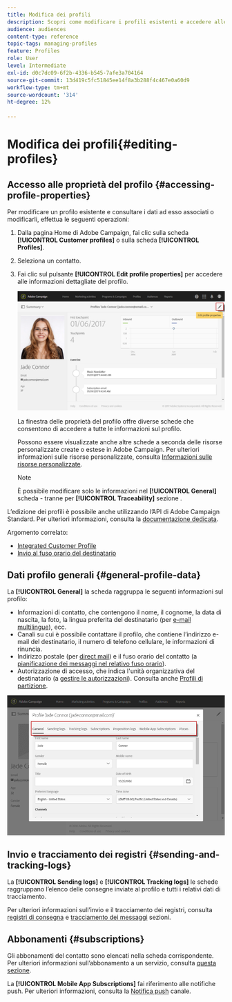 ```yaml
---
title: Modifica dei profili
description: Scopri come modificare i profili esistenti e accedere alle informazioni di contatto, ai canali preferiti, ai registri di tracciamento, agli abbonamenti, ecc.
audience: audiences
content-type: reference
topic-tags: managing-profiles
feature: Profiles
role: User
level: Intermediate
exl-id: d0c7dc09-6f2b-4336-b545-7afe3a704164
source-git-commit: 13d419c5fc51845ee14f8a3b288f4c467e0a60d9
workflow-type: tm+mt
source-wordcount: '314'
ht-degree: 12%

---
```


# Modifica dei profili{#editing-profiles}

## Accesso alle proprietà del profilo {#accessing-profile-properties}

Per modificare un profilo esistente e consultare i dati ad esso associati o modificarli, effettua le seguenti operazioni:

1. Dalla pagina Home di Adobe Campaign, fai clic sulla scheda **[!UICONTROL Customer profiles]** o sulla scheda **[!UICONTROL Profiles]**.
1. Seleziona un contatto.
1. Fai clic sul pulsante **[!UICONTROL Edit profile properties]** per accedere alle informazioni dettagliate del profilo.

   ![](assets/profile_creation2.png)

   La finestra delle proprietà del profilo offre diverse schede che consentono di accedere a tutte le informazioni sul profilo.

   Possono essere visualizzate anche altre schede a seconda delle risorse personalizzate create o estese in Adobe Campaign. Per ulteriori informazioni sulle risorse personalizzate, consulta [Informazioni sulle risorse personalizzate](../../developing/using/data-model-concepts.md).

   >[!NOTE]
   >
   >È possibile modificare solo le informazioni nel **[!UICONTROL General]** scheda - tranne per **[!UICONTROL Traceability]** sezione .

L’edizione dei profili è possibile anche utilizzando l’API di Adobe Campaign Standard. Per ulteriori informazioni, consulta la [documentazione dedicata](../../api/using/updating-profiles.md).

Argomento correlato:

* [Integrated Customer Profile](../../audiences/using/integrated-customer-profile.md)
* [Invio al fuso orario del destinatario](../../sending/using/sending-messages-at-the-recipient-s-time-zone.md)

## Dati profilo generali {#general-profile-data}

La **[!UICONTROL General]** la scheda raggruppa le seguenti informazioni sul profilo:

* Informazioni di contatto, che contengono il nome, il cognome, la data di nascita, la foto, la lingua preferita del destinatario (per [e-mail multilingue](../../channels/using/creating-a-multilingual-email.md)), ecc.
* Canali su cui è possibile contattare il profilo, che contiene l’indirizzo e-mail del destinatario, il numero di telefono cellulare, le informazioni di rinuncia.
* Indirizzo postale (per [direct mail](../../channels/using/about-direct-mail.md)) e il fuso orario del contatto (a [pianificazione dei messaggi nel relativo fuso orario](../../sending/using/sending-messages-at-the-recipient-s-time-zone.md)).
* Autorizzazione di accesso, che indica l&#39;unità organizzativa del destinatario (a [gestire le autorizzazioni](../../administration/using/about-access-management.md)). Consulta anche [Profili di partizione](../../administration/using/organizational-units.md#partitioning-profiles).

![](assets/profile_creation4.png)

## Invio e tracciamento dei registri {#sending-and-tracking-logs}

La **[!UICONTROL Sending logs]** e **[!UICONTROL Tracking logs]** le schede raggruppano l’elenco delle consegne inviate al profilo e tutti i relativi dati di tracciamento.

Per ulteriori informazioni sull’invio e il tracciamento dei registri, consulta [registri di consegna](../../sending/using/monitoring-a-delivery.md#delivery-logs) e [tracciamento dei messaggi](../../sending/using/tracking-messages.md) sezioni.

## Abbonamenti {#subscriptions}

Gli abbonamenti del contatto sono elencati nella scheda corrispondente. Per ulteriori informazioni sull’abbonamento a un servizio, consulta [questa sezione](../../audiences/using/about-subscriptions.md).

La **[!UICONTROL Mobile App Subscriptions]** fai riferimento alle notifiche push. Per ulteriori informazioni, consulta la [Notifica push](../../channels/using/about-push-notifications.md) canale.
